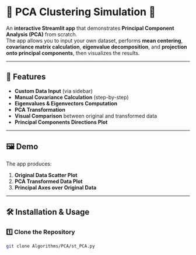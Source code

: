 # 🌃 PCA Clustering Simulation 💙

An **interactive Streamlit app** that demonstrates **Principal Component Analysis (PCA)** from scratch.  
The app allows you to input your own dataset, performs **mean centering**, **covariance matrix calculation**, **eigenvalue decomposition**, and **projection onto principal components**, then visualizes the results.

---

## 📌 Features
- **Custom Data Input** (via sidebar)
- **Manual Covariance Calculation** (step-by-step)
- **Eigenvalues & Eigenvectors Computation**
- **PCA Transformation**
- **Visual Comparison** between original and transformed data
- **Principal Components Directions Plot**

---

## 🖼 Demo
The app produces:
1. **Original Data Scatter Plot**
2. **PCA Transformed Data Plot**
3. **Principal Axes over Original Data**

---

## 🛠 Installation & Usage

### 1️⃣ Clone the Repository
```bash
git clone Algorithms/PCA/st_PCA.py

